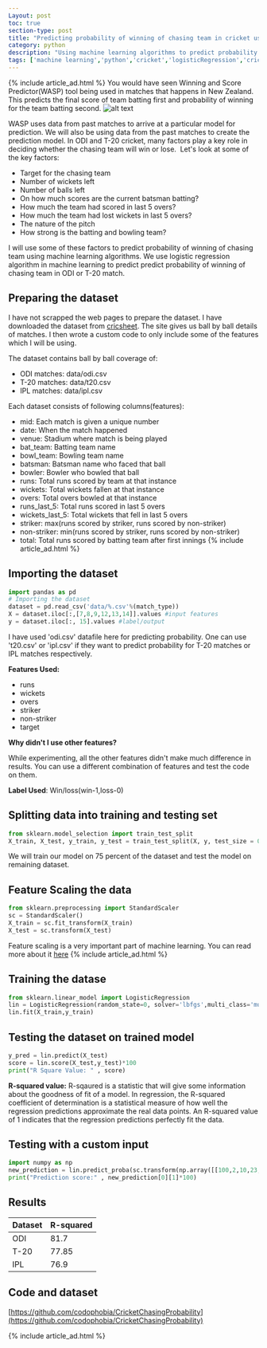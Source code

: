 ```yaml
---
Layout: post
toc: true
section-type: post
title: "Predicting probability of winning of chasing team in cricket using machine learning algorithms"
category: python
description: "Using machine learning algorithms to predict probability of winning of chasing team in cricket using machine learning"
tags: ['machine learning','python','cricket','logisticRegression','cricket prediction']
---
```

{% include article_ad.html %}
You would have seen Winning and Score Predictor(WASP) tool being used in matches that happens in New Zealand. This predicts the final score of team batting first and probability of winning for the team batting second. 
![alt text]({{site.baseurl}}/assets/images/wasp.png)

WASP uses data from past matches to arrive at a particular model for prediction. We will also be using data from the past matches to create the prediction model.
In ODI and T-20 cricket, many factors play a key role in deciding whether the chasing team will win or lose.  Let's look at some of the key factors:

* Target for the chasing team
* Number of wickets left
* Number of balls left
* On how much scores are the current batsman batting?
* How much the team had scored in last 5 overs?
* How much the team had lost wickets in last 5 overs?
* The nature of the pitch
* How strong is the batting and bowling team?

I will use some of these factors to predict probability of winning of chasing team using machine learning algorithms. We use logistic regression algorithm in machine learning to predict predict probability of winning of chasing team in ODI or T-20 match.

## Preparing the dataset

I have not scrapped the web pages to prepare the dataset. I have downloaded the dataset from [cricsheet](https://cricsheet.org/downloads/). The site gives us ball by ball details of matches. I then wrote a custom code to only include some of the features which I will be using.

The dataset contains ball by ball coverage of:

* ODI matches: data/odi.csv
* T-20 matches: data/t20.csv
* IPL matches: data/ipl.csv

Each dataset consists of following columns(features):

* mid: Each match is given a unique number
* date: When the match happened
* venue: Stadium where match is being played
* bat_team: Batting team name
* bowl_team: Bowling team name
* batsman: Batsman name who faced that ball
* bowler: Bowler who bowled that ball
* runs: Total runs scored by team at that instance
* wickets: Total wickets fallen at that instance
* overs: Total overs bowled at that instance
* runs_last_5: Total runs scored in last 5 overs
* wickets_last_5: Total wickets that fell in last 5 overs
* striker: max(runs scored by striker, runs scored by non-striker)
* non-striker: min(runs scored by striker, runs scored by non-striker)
* total: Total runs scored by batting team after first innings
{% include article_ad.html %}
## Importing the dataset

```python
import pandas as pd
# Importing the dataset
dataset = pd.read_csv('data/%.csv'%(match_type))
X = dataset.iloc[:,[7,8,9,12,13,14]].values #input features
y = dataset.iloc[:, 15].values #label/output
```

I have used 'odi.csv' datafile here for predicting probability. One can use 't20.csv' or 'ipl.csv' if they want to predict probability for T-20 matches or IPL matches respectively.

**Features Used:**

* runs
* wickets
* overs
* striker
* non-striker
* target

**Why didn't I use other features?**

While experimenting, all the other features didn't make much difference in results. You can use a different combination of features and test the code on them.

**Label Used**: Win/loss(win-1,loss-0)

## Splitting data into training and testing set

```python
from sklearn.model_selection import train_test_split
X_train, X_test, y_train, y_test = train_test_split(X, y, test_size = 0.25, random_state = 0)
```

We will train our model on 75 percent of the dataset and test the model on remaining dataset.

## Feature Scaling the data

```python
from sklearn.preprocessing import StandardScaler
sc = StandardScaler()
X_train = sc.fit_transform(X_train)
X_test = sc.transform(X_test)
```

Feature scaling is a very important part of machine learning. You can read more about it [here](https://scikit-learn.org/stable/auto_examples/preprocessing/plot_scaling_importance.html)
{% include article_ad.html %}
## Training the datase

```python
from sklearn.linear_model import LogisticRegression
lin = LogisticRegression(random_state=0, solver='lbfgs',multi_class='multinomial')
lin.fit(X_train,y_train)
```

## Testing the dataset on trained model

```python
y_pred = lin.predict(X_test)
score = lin.score(X_test,y_test)*100
print("R Square Value: " , score)
```
**R-squared value:**
R-sqaured is a statistic that will give some information about the goodness of fit of a model. In regression, the R-squared coefficient of determination is a statistical measure of how well the regression predictions approximate the real data points. An R-squared value of 1 indicates that the regression predictions perfectly fit the data.

## Testing with a custom input

```python
import numpy as np
new_prediction = lin.predict_proba(sc.transform(np.array([[100,2,10,23,52,200]])))
print("Prediction score:" , new_prediction[0][1]*100)
```

## Results

| Dataset | R-squared 
| --- | --- 
| ODI | 81.7
| T-20 | 77.85
| IPL | 76.9

## Code and dataset

[https://github.com/codophobia/CricketChasingProbability](https://github.com/codophobia/CricketChasingProbability)

{% include article_ad.html %}
